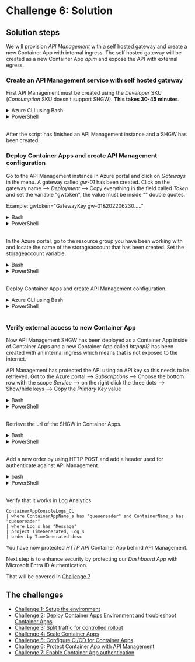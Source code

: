# Challenge 6: Solution

## Solution steps
We will provision _API Management_ with a self hosted gateway and create a new Container App with internal ingress. The self hosted gateway will be created as a new Container App _apim_ and expose the API with external egress.

### Create an API Management service with self hosted gateway
First API Management must be created using the _Developer_ SKU (_Consumption_ SKU doesn't support SHGW). **This takes 30-45 minutes**. 

<details>
  <summary>Azure CLI using Bash</summary>

```bash
az deployment group create -g $resourceGroup -f apim.bicep -p apiManagementName=${name}-apim

```

  </summary>
</details>

<details>
  <summary>PowerShell</summary>

```PowerShell
New-AzResourceGroupDeployment -ResourceGroupName $resourceGroup -Name 'apim_deployment' -TemplateFile .\apim.bicep -apiManagementName "$name-apim"

```

  </summary>
</details>
<br>

After the script has finished an API Management instance and a SHGW has been created.  

### Deploy Container Apps and create API Management configuration

Go to the API Management instance in Azure portal and click on _Gateways_ in the menu. A gateway called _gw-01_ has been created. Click on the gateway name --> _Deployment_ --> Copy everything in the field called _Token_ and set the variable "gwtoken", the value must be inside "" double quotes. 

Example: gwtoken="GatewayKey gw-01&202206230....."

<details>
  <summary>Bash</summary>

```bash
gwtoken="[Paste value from the Token field]"

```

  </summary>
</details>

<details>
  <summary>PowerShell</summary>

```PowerShell
$gwtoken="[Paste value from the Token field]"
```

  </summary>
</details>
<br>

In the Azure portal, go to the resource group you have been working with and locate the name of the storageaccount that has been created. Set the storageaccount variable.  

<details>
  <summary>Bash</summary>

```bash
storageaccount=[Enter the name of the storageaccount]
```

  </summary>
</details>

<details>
  <summary>PowerShell</summary>

```PowerShell
$storageaccount="[Enter the name of the storageaccount]"
```

  </summary>
</details>
<br>

Deploy Container Apps and create API Management configuration. 

<details>
  <summary>Azure CLI using Bash</summary>

```bash
az deployment group create -g $resourceGroup -f v5_template.bicep -p apiManagementName=${name}-apim containerAppsEnvName=$containerAppEnv storageAccountName=$storageaccount selfHostedGatewayToken="$gwtoken" AppInsights_Name=$appInsights
```

  </summary>
</details>

<details>
  <summary>PowerShell</summary>

```PowerShell
New-AzResourceGroupDeployment -ResourceGroupName $resourceGroup -Name 'v5_deployment' -TemplateFile .\v5_template.bicep -apiManagementName "$name-apim" -containerAppsEnvName $containerAppEnv -storageAccountName $storageAccount -selfHostedGatewayToken ""$gwToken"" -AppInsights_Name=$appInsights 
```

  </summary>
</details>
<br>

### Verify external access to new Container App

Now API Management SHGW has been deployed as a Container App inside of Container Apps and a new Container App called _httpapi2_ has been created with an internal ingress which means that is not exposed to the internet.

API Management has protected the API using an API key so this needs to be retrieved. Got to the Azure portal --> _Subscriptions_ --> Choose the bottom row with the scope _Service_ --> on the right click the three dots --> Show/hide keys --> Copy the _Primary Key_ value

<details>
  <summary>Bash</summary>

```bash
apikey=[Paste the value of the primary key]
```

  </summary>
</details>

<details>
  <summary>PowerShell</summary>

```PowerShell
$apikey="[Paste the value of the primary key]"
```

  </summary>
</details>
<br>

Retrieve the url of the SHGW in Container Apps. 

<details>
  <summary>Bash</summary>

```bash
apimURL=https://apim.$(az containerapp env show -g $resourceGroup -n ${name}-env --query 'properties.defaultDomain' -o tsv)/api/data

```

  </summary>
</details>

<details>
  <summary>PowerShell</summary>

```PowerShell
$apimURL="https://apim.$((Get-AzContainerAppManagedEnv -ResourceGroupName $resourceGroup -EnvName $containerAppEnv).DefaultDomain)/api/data"
```

  </summary>
</details>
<br>

Add a new order by using HTTP POST and add a header used for authenticate against API Management. 

<details>
  <summary>bash</summary>

```bash
curl -X POST -H "X-API-Key:$apikey" $apimURL?message=apimitem1

```

  </summary>
</details>

<details>
  <summary>PowerShell</summary>

```PowerShell

Invoke-RestMethod "$($apimURL)?message=apimitem1" -Method Post -Headers @{'X-API-Key' = $apikey}

```

  </summary>
</details>
<br>


Verify that it works in Log Analytics.

```kusto
ContainerAppConsoleLogs_CL
| where ContainerAppName_s has "queuereader" and ContainerName_s has "queuereader"
| where Log_s has "Message"
| project TimeGenerated, Log_s
| order by TimeGenerated desc
```

You have now protected _HTTP API_ Container App behind API Management.

Next step is to enhance security by protecting our _Dashboard App_ with Microsoft Entra ID Authentication. 

That will be covered in [Challenge 7](challenge7.md)

## The challenges

- [Challenge 1: Setup the environment](challenge1.md)
- [Challenge 2: Deploy Container Apps Environment and troubleshoot Container Apps](challenge2.md)
- [Challenge 3: Split traffic for controlled rollout](challenge3.md)
- [Challenge 4: Scale Container Apps](challenge4.md)
- [Challenge 5: Configure CI/CD for Container Apps](challenge5.md)
- [Challenge 6: Protect Container App with API Management](challenge6.md)
- [Challenge 7: Enable Container App authentication](challenge7.md)
